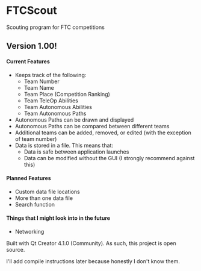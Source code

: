 # FTCScout
Scouting program for FTC competitions

## Version 1.00!

#### Current Features
- Keeps track of the following:
  - Team Number
  - Team Name
  - Team Place (Competition Ranking)
  - Team TeleOp Abilities
  - Team Autonomous Abilities
  - Team Autonomous Paths
- Autonomous Paths can be drawn and displayed
- Autonomous Paths can be compared between different teams
- Additional teams can be added, removed, or edited (with the exception of team number)
- Data is stored in a file. This means that:
  - Data is safe between application launches
  - Data can be modified without the GUI (I strongly recommend against this)

#### Planned Features
- Custom data file locations
- More than one data file
- Search function

#### Things that I might look into in the future
- Networking

Built with Qt Creator 4.1.0 (Community).
As such, this project is open source.

I'll add compile instructions later because honestly I don't know them.
